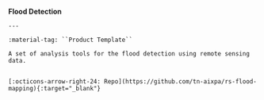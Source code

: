 __Flood Detection__

    ---

    :material-tag: ``Product Template``

    A set of analysis tools for the flood detection using remote sensing data.


    [:octicons-arrow-right-24: Repo](https://github.com/tn-aixpa/rs-flood-mapping){:target="_blank"}